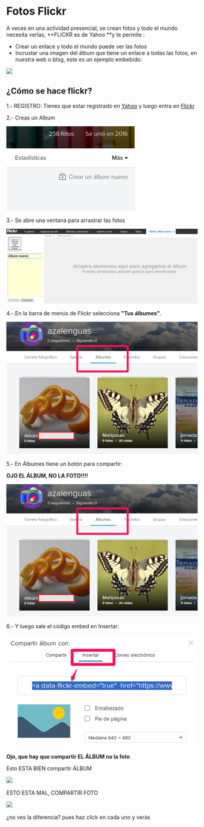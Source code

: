 # Fotos Flickr

A veces en una actividad presencial, se crean fotos y todo el mundo necesita verlas, **FLICKR  es de Yahoo **y te permite :

* Crear un enlace y todo el mundo puede ver las fotos
* Incrustar una imagen del álbum que tiene un enlace a todas las fotos, en nuestra web o blog, este es un ejemplo embebido:

![](https://c1.staticflickr.com/2/1461/25039648516_327670c82c_z.jpg)

## ¿Cómo se hace flickr?

1.- REGISTRO: Tienes que estar registrado en [Yahoo](https://es.yahoo.com/) y luego entra en [Flickr](http://aularagon.catedu.es/materialesaularagon2013/imagen/CURSO/ZIPs/Modulo_7/12_flickr.html)

2.- Creas un Album

![](img/crearAlbumFlickr.png)

3.- Se abre una ventana para arrastrar las fotos

![](img/arrastrarFotosFlickr.png)

4.-.En la barra de menús de Flickr selecciona **"Tus álbumes"**.

![](img/flickr1.png)

5.- En Álbumes tiene un botón para compartir:

**OJO EL ÁLBUM, NO LA FOTO!!!!**

![](img/flickr1.png)

6.- Y luego sale el código embed en Insertar:

![](img/flickr-2.png)

**Ojo, que hay que compartir EL ÁLBUM no la foto**

Esto ESTA BIEN compartir ÁLBUM

![](https://farm2.staticflickr.com/1461/25039648516_327670c82c.jpg)

ESTO ESTA MAL, COMPARTIR FOTO

![](https://farm2.staticflickr.com/1461/25039648516_327670c82c.jpg)

¿no ves la diferencia? pues haz click en cada uno y verás

